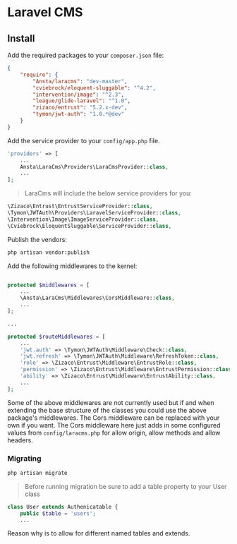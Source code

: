 # Laravel CMS

## Install

Add the required packages to your `composer.json` file:

```json
{
    "require": {
        "Ansta/laracms": "dev-master",
        "cviebrock/eloquent-sluggable": "^4.2",
        "intervention/image": "^2.3",
        "league/glide-laravel": "^1.0",
        "zizaco/entrust": "5.2.x-dev",
        "tymon/jwt-auth": "1.0.*@dev"
    }
}
```

Add the service provider to your `config/app.php` file.

```php
'providers' => [
    ...
    Ansta\LaraCms\Providers\LaraCmsProvider::class,
    ...
];
```
> LaraCms will include the below service providers for you:

```php
\Zizaco\Entrust\EntrustServiceProvider::class,
\Tymon\JWTAuth\Providers\LaravelServiceProvider::class,
\Intervention\Image\ImageServiceProvider::class,
\Cviebrock\EloquentSluggable\ServiceProvider::class,
```

Publish the vendors:

```bash
php artisan vendor:publish
```

Add the following middlewares to the kernel:

```php

protected $middlewares = [
    ...
    \Ansta\LaraCms\Middlewares\CorsMiddleware::class,
    ...
];

...

protected $routeMiddlewares = [
    ...
    'jwt.auth' => \Tymon\JWTAuth\Middleware\Check::class,
    'jwt.refresh' => \Tymon\JWTAuth\Middleware\RefreshToken::class,
    'role' => \Zizaco\Entrust\Middleware\EntrustRole::class,
    'permission' => \Zizaco\Entrust\Middleware\EntrustPermission::class,
    'ability' => \Zizaco\Entrust\Middleware\EntrustAbility::class,
    ...
];

```

Some of the above middlewares are not currently used but if and when extending the base structure of the classes you could use the above package's middlewares.
The Cors middleware can be replaced with your own if you want. The Cors middleware here just adds in some configured values from `config/laracms.php` for allow origin, allow methods and allow headers.

### Migrating
```bash
php artisan migrate
```
> Before running migration be sure to add a table property to your User class

```php
class User extends Authenicatable {
    public $table = 'users';
    ...
```

Reason why is to allow for different named tables and extends.


